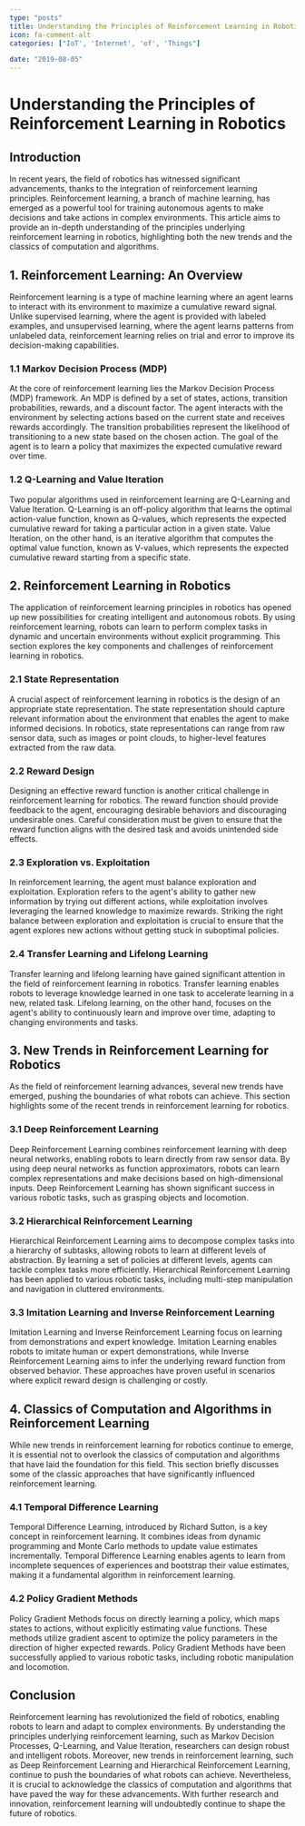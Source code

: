 ```yaml
---
type: "posts"
title: Understanding the Principles of Reinforcement Learning in Robotics
icon: fa-comment-alt
categories: ["IoT', 'Internet', 'of', 'Things"]

date: "2019-08-05"
---
```




# Understanding the Principles of Reinforcement Learning in Robotics

## Introduction
In recent years, the field of robotics has witnessed significant advancements, thanks to the integration of reinforcement learning principles. Reinforcement learning, a branch of machine learning, has emerged as a powerful tool for training autonomous agents to make decisions and take actions in complex environments. This article aims to provide an in-depth understanding of the principles underlying reinforcement learning in robotics, highlighting both the new trends and the classics of computation and algorithms.

## 1. Reinforcement Learning: An Overview
Reinforcement learning is a type of machine learning where an agent learns to interact with its environment to maximize a cumulative reward signal. Unlike supervised learning, where the agent is provided with labeled examples, and unsupervised learning, where the agent learns patterns from unlabeled data, reinforcement learning relies on trial and error to improve its decision-making capabilities.

### 1.1 Markov Decision Process (MDP)
At the core of reinforcement learning lies the Markov Decision Process (MDP) framework. An MDP is defined by a set of states, actions, transition probabilities, rewards, and a discount factor. The agent interacts with the environment by selecting actions based on the current state and receives rewards accordingly. The transition probabilities represent the likelihood of transitioning to a new state based on the chosen action. The goal of the agent is to learn a policy that maximizes the expected cumulative reward over time.

### 1.2 Q-Learning and Value Iteration
Two popular algorithms used in reinforcement learning are Q-Learning and Value Iteration. Q-Learning is an off-policy algorithm that learns the optimal action-value function, known as Q-values, which represents the expected cumulative reward for taking a particular action in a given state. Value Iteration, on the other hand, is an iterative algorithm that computes the optimal value function, known as V-values, which represents the expected cumulative reward starting from a specific state.

## 2. Reinforcement Learning in Robotics
The application of reinforcement learning principles in robotics has opened up new possibilities for creating intelligent and autonomous robots. By using reinforcement learning, robots can learn to perform complex tasks in dynamic and uncertain environments without explicit programming. This section explores the key components and challenges of reinforcement learning in robotics.

### 2.1 State Representation
A crucial aspect of reinforcement learning in robotics is the design of an appropriate state representation. The state representation should capture relevant information about the environment that enables the agent to make informed decisions. In robotics, state representations can range from raw sensor data, such as images or point clouds, to higher-level features extracted from the raw data.

### 2.2 Reward Design
Designing an effective reward function is another critical challenge in reinforcement learning for robotics. The reward function should provide feedback to the agent, encouraging desirable behaviors and discouraging undesirable ones. Careful consideration must be given to ensure that the reward function aligns with the desired task and avoids unintended side effects.

### 2.3 Exploration vs. Exploitation
In reinforcement learning, the agent must balance exploration and exploitation. Exploration refers to the agent's ability to gather new information by trying out different actions, while exploitation involves leveraging the learned knowledge to maximize rewards. Striking the right balance between exploration and exploitation is crucial to ensure that the agent explores new actions without getting stuck in suboptimal policies.

### 2.4 Transfer Learning and Lifelong Learning
Transfer learning and lifelong learning have gained significant attention in the field of reinforcement learning in robotics. Transfer learning enables robots to leverage knowledge learned in one task to accelerate learning in a new, related task. Lifelong learning, on the other hand, focuses on the agent's ability to continuously learn and improve over time, adapting to changing environments and tasks.

## 3. New Trends in Reinforcement Learning for Robotics
As the field of reinforcement learning advances, several new trends have emerged, pushing the boundaries of what robots can achieve. This section highlights some of the recent trends in reinforcement learning for robotics.

### 3.1 Deep Reinforcement Learning
Deep Reinforcement Learning combines reinforcement learning with deep neural networks, enabling robots to learn directly from raw sensor data. By using deep neural networks as function approximators, robots can learn complex representations and make decisions based on high-dimensional inputs. Deep Reinforcement Learning has shown significant success in various robotic tasks, such as grasping objects and locomotion.

### 3.2 Hierarchical Reinforcement Learning
Hierarchical Reinforcement Learning aims to decompose complex tasks into a hierarchy of subtasks, allowing robots to learn at different levels of abstraction. By learning a set of policies at different levels, agents can tackle complex tasks more efficiently. Hierarchical Reinforcement Learning has been applied to various robotic tasks, including multi-step manipulation and navigation in cluttered environments.

### 3.3 Imitation Learning and Inverse Reinforcement Learning
Imitation Learning and Inverse Reinforcement Learning focus on learning from demonstrations and expert knowledge. Imitation Learning enables robots to imitate human or expert demonstrations, while Inverse Reinforcement Learning aims to infer the underlying reward function from observed behavior. These approaches have proven useful in scenarios where explicit reward design is challenging or costly.

## 4. Classics of Computation and Algorithms in Reinforcement Learning
While new trends in reinforcement learning for robotics continue to emerge, it is essential not to overlook the classics of computation and algorithms that have laid the foundation for this field. This section briefly discusses some of the classic approaches that have significantly influenced reinforcement learning.

### 4.1 Temporal Difference Learning
Temporal Difference Learning, introduced by Richard Sutton, is a key concept in reinforcement learning. It combines ideas from dynamic programming and Monte Carlo methods to update value estimates incrementally. Temporal Difference Learning enables agents to learn from incomplete sequences of experiences and bootstrap their value estimates, making it a fundamental algorithm in reinforcement learning.

### 4.2 Policy Gradient Methods
Policy Gradient Methods focus on directly learning a policy, which maps states to actions, without explicitly estimating value functions. These methods utilize gradient ascent to optimize the policy parameters in the direction of higher expected rewards. Policy Gradient Methods have been successfully applied to various robotic tasks, including robotic manipulation and locomotion.

## Conclusion
Reinforcement learning has revolutionized the field of robotics, enabling robots to learn and adapt to complex environments. By understanding the principles underlying reinforcement learning, such as Markov Decision Processes, Q-Learning, and Value Iteration, researchers can design robust and intelligent robots. Moreover, new trends in reinforcement learning, such as Deep Reinforcement Learning and Hierarchical Reinforcement Learning, continue to push the boundaries of what robots can achieve. Nevertheless, it is crucial to acknowledge the classics of computation and algorithms that have paved the way for these advancements. With further research and innovation, reinforcement learning will undoubtedly continue to shape the future of robotics.